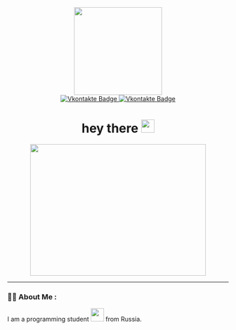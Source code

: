 <div id="header" align="center"> 
  <img src="https://media.giphy.com/media/v1.Y2lkPTc5MGI3NjExNmYwYTM2ODA0NDJlOGU2M2ZlOGM1ZGRiOWUyMTc5OTcxOGRlZDE4NyZjdD1n/7NoNw4pMNTvgc/giphy.gif" width="200"/>
</div>
<div id="badges" align="center">
  <a href="https://vk.com/russkikhmax">
    <img src="https://img.shields.io/badge/Vkontakte-black?style=for-the-badge&logo=vk&logoColor=white" alt="Vkontakte Badge"/>
  </a>
  <a href="https://t.me/zanykk">
    <img src="https://img.shields.io/badge/telegram-black?style=for-the-badge&logo=telegram&logoColor=white" alt="Vkontakte Badge"/>
  </a>
</div>
<div id="badges" align="center">
<img src="https://komarev.com/ghpvc/?username=guiltsol&style=plastic&color=blueviolet" alt=""/>
  <h1>
  hey there
  <img src="https://media.giphy.com/media/hvRJCLFzcasrR4ia7z/giphy.gif" width="30px"/>
</h1>
</div>
<div align="center">
  <img src="https://media.giphy.com/media/2NRGRnqRPG69jcxppo/giphy.gif" width="400" height="300"/>
</div>

---

### :man_technologist: About Me :
I am a programming student <img src="https://media.giphy.com/media/WUlplcMpOCEmTGBtBW/giphy.gif" width="30"> from Russia.
